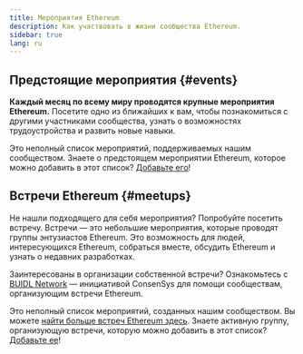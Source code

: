 ```yaml
---
title: Мероприятия Ethereum
description: Как участвовать в жизни сообщества Ethereum.
sidebar: true
lang: ru
---
```


## Предстоящие мероприятия {#events}

**Каждый месяц по всему миру проводятся крупные мероприятия Ethereum.** Посетите одно из ближайших к вам, чтобы познакомиться с другими участниками сообщества, узнать о возможностях трудоустройства и развить новые навыки.

<UpcomingEventsList/>

Это неполный список мероприятий, поддерживаемых нашим сообществом. Знаете о предстоящем мероприятии Ethereum, которое можно добавить в этот список? [Добавьте его](https://github.com/ethereum/ethereum-org-website/blob/dev/src/data/community-events.json)!

## Встречи Ethereum {#meetups}

Не нашли подходящего для себя мероприятия? Попробуйте посетить встречу. Встречи — это небольшие мероприятия, которые проводят группы энтузиастов Ethereum. Это возможность для людей, интересующихся Ethereum, собраться вместе, обсудить Ethereum и узнать о недавних разработках.

<MeetupList />

Заинтересованы в организации собственной встречи? Ознакомьтесь с [BUIDL Network](https://consensys.net/developers/buidlnetwork/) — инициативой ConsenSys для помощи сообществам, организующим встречи Ethereum.

Это неполный список мероприятий, созданных нашим сообществом. Вы можете [найти больше встреч Ethereum здесь](https://www.meetup.com/topics/ethereum/). Знаете активную группу, организующую встречи, которую можно добавить в этот список? [Добавьте ее](https://github.com/ethereum/ethereum-org-website/blob/dev/src/data/community-meetups.json)!
